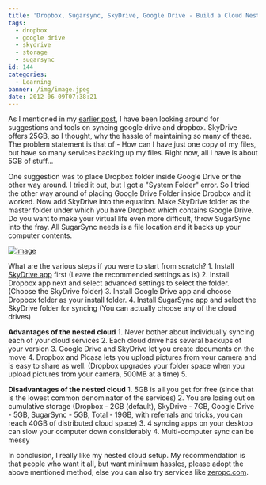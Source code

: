 ```yaml
---
title: 'Dropbox, Sugarsync, SkyDrive, Google Drive - Build a Cloud Nest!!'
tags:
  - dropbox
  - google drive
  - skydrive
  - storage
  - sugarsync
id: 144
categories:
  - Learning
banner: /img/image.jpeg
date: 2012-06-09T07:38:21
---
```


As I mentioned in my [earlier post](/blog/2012/05/09/dropbox-for-nokia-simplify-your-nokia-life/), I have been looking around for suggestions and tools on syncing google drive and dropbox. SkyDrive offers 25GB, so I thought, why the hassle of maintaining so many of these. The problem statement is that of - How can I have just one copy of my files, but have so many services backing up my files. Right now, all I have is about 5GB of stuff...

<!--more-->

One suggestion was to place Dropbox folder inside Google Drive or the other way around. I tried it out, but I got a "System Folder" error. So I tried the other way around of placing Google Drive Folder inside Dropbox and it worked. Now add SkyDrive into the equation. Make SkyDrive folder as the master folder under which you have Dropbox which contains Google Drive. Do you want to make your virtual life even more difficult, throw SugarSync into the fray. All SugarSync needs is a file location and it backs up your computer contents.

[![](/img/image.jpeg "image")](/img/image.jpeg)

What are the various steps if you were to start from scratch?
1\. Install [SkyDrive app](https://apps.live.com/) first (Leave the recommended settings as is)
2\. Install Dropbox app next and select advanced settings to select the folder. (Choose the SkyDrive folder)
3\. Install Google Drive app and choose Dropbox folder as your install folder.
4\. Install SugarSync app and select the SkyDrive folder for syncing (You can actually choose any of the cloud drives)

**Advantages of the nested cloud**
1\. Never bother about individually syncing each of your cloud services
2\. Each cloud drive has several backups of your version
3\. Google Drive and SkyDrive let you create documents on the move
4\. Dropbox and Picasa lets you upload pictures from your camera and is easy to share as well. (Dropbox upgrades your folder space when you upload pictures from your camera, 500MB at a time)
5.

**Disadvantages of the nested cloud**
1\. 5GB is all you get for free (since that is the lowest common denominator of the services)
2\. You are losing out on cumulative storage (Dropbox - 2GB (default), SkyDrive - 7GB, Google Drive - 5GB, SugarSync - 5GB, Total - 19GB, with referrals and tricks, you can reach 40GB of distributed cloud space)
3\. 4 syncing apps on your desktop can slow your computer down considerably
4\. Multi-computer sync can be messy

In conclusion, I really like my nested cloud setup. My recommendation is that people who want it all, but want minimum hassles, please adopt the above mentioned method, else you can also try services like [zeropc.com](http://zeropc.com).
